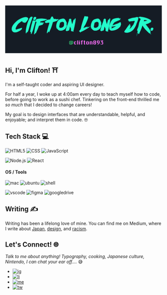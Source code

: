 ![Clifton likes 1980s techno aesthetics](https://github.com/Clifton893/Clifton893/blob/master/githubHeader.png)
<!-- 
Banner typography: 
- Outrun future (bold)
- ChicagoFLF 
-->


<!--
**Clifton893/Clifton893** is a ✨ _special_ ✨ repository because its `README.md` (this file) appears on your GitHub profile.

Here are some ideas to get you started:

- 🔭 I’m currently working on ...
- 🌱 I’m currently learning ...
- 👯 I’m looking to collaborate on ...
- 🤔 I’m looking for help with ...
- 💬 Ask me about ...
- 📫 How to reach me: ...
- 😄 Pronouns: ...
- ⚡ Fun fact: ...
-->

## Hi, I'm Clifton! ⛩

I'm a self-taught coder and aspiring UI designer. 

For half a year, I woke up at 4:00am every day to teach myself how to code, before going to work as a sushi chef. Tinkering on the front-end thrilled me *so much* that I decided to change careers!

My goal is to design interfaces that are understandable, helpful, and enjoyable; and interpret them in code. 🤓

## Tech Stack 💻
![HTML5](https://img.shields.io/badge/-HTML5-000000?style=flat&logo=HTML5)
![CSS](https://img.shields.io/badge/-CSS-000000?style=flat&logo=CSS3)
![JavaScript](https://img.shields.io/badge/-JavaScript-000000?style=flat&logo=javascript)

![Node.js](https://img.shields.io/badge/-Node.js-000000?style=flat&logo=node.js&logoColor=339933)
![React](https://img.shields.io/badge/-React-000000?style=flat&logo=React&logoColor=61DAFB)
<!-- ![liquid](https://img.shields.io/badge/Liquid-black?style=flat&logo=shopify) -->

#### OS / Tools
![mac](https://img.shields.io/badge/OS-Mac-informational?style=flat&logo=apple&logoColor=white&color=999999) 
![ubuntu](https://img.shields.io/badge/OS-Ubuntu-informational?style=flat&logo=ubuntu&logoColor=white&color=E95420) 
![shell](https://img.shields.io/badge/Shell-Bash-informational?style=flat&logo=gnu-bash&logoColor=white&color=4EAA25)

![vscode](https://img.shields.io/badge/IDE-VSCode-informational?style=flat&logo=visual-studio-code&logoColor=white&color=007ACC) 
![figma](https://img.shields.io/badge/Design-Figma-informational?style=flat&logo=figma&logoColor=white&color=F24E1E) 
![googledrive](https://img.shields.io/badge/Office-G_Suite-informational?style=flat&logo=google-drive&logoColor=white&color=4285F4)

## Writing ✍️
Writing has been a lifelong love of mine. You can find me on Medium, where I write about [Japan](https://medium.com/sushi-chef-stories/the-tanabata-festival-ce20e0840142), [design](https://uxdesign.cc/what-being-a-chef-taught-me-about-ux-design-aad1d9b5ab23), and [racism](https://medium.com/@Clifton893/the-problem-with-awkwafina-f8ae3befb08).

## Let's Connect! 🌐
*Talk to me about anything! Typography, cooking, Japanese culture, Nintendo, I can chat your ear off....* 😅
- [![ig](https://img.shields.io/badge/Instagram-black?style=social&logo=Instagram)](https://www.instagram.com/cliftonlongjr/)
- [![li](https://img.shields.io/badge/LinkedIn-0077B5?style=social&logo=Linkedin)](https://www.linkedin.com/in/cliftonlongjr/)
- [![me](https://img.shields.io/badge/Medium-black?style=social&logo=Medium)](https://medium.com/@Clifton893)
- [![tw](https://img.shields.io/badge/Twitter-1DA1F2?style=social&logo=Twitter)](https://twitter.com/clifton893)

<!-- Credits --> <!--
https://github.com/MartinHeinz/MartinHeinz
https://github.com/adamalston/adamalston/blob/master/README.md
-->
